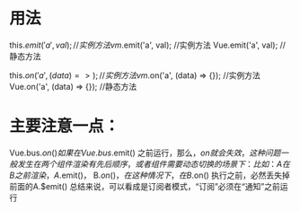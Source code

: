 
# 用法
 this.$emit('a', val); //实例方法
 vm.$emit('a', val); //实例方法
 Vue.emit('a', val); //静态方法

 this.$on('a', (data) => {}); //实例方法
 vm.$on('a', (data) => {}); //实例方法
 Vue.on('a', (data) => {}); //静态方法


# 主要注意一点：
Vue.bus.$on() 如果在 Vue.bus.$emit() 之前运行，那么，$on就会失效，
这种问题一般发生在两个组件渲染有先后顺序，或者组件需要动态切换的场景下：
比如：A 在 B 之前渲染，A.$emit()， B.$on()，在这种情况下，在B.$on() 执行之前，必然丢失掉前面的A.$emit()
总结来说，可以看成是订阅者模式，“订阅”必须在“通知”之前运行